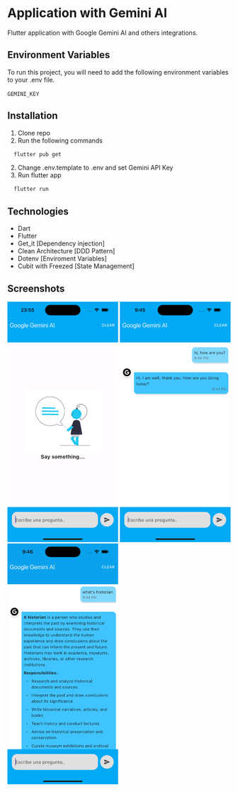 # Application with Gemini AI

Flutter application with Google Gemini AI and others integrations.


## Environment Variables

To run this project, you will need to add the following environment variables to your .env file.

`GEMINI_KEY`

## Installation

1. Clone repo
2. Run the following commands
```bash
  flutter pub get
```
2. Change .env.template to .env and set Gemini API Key
3. Run flutter app
```bash
  flutter run
```

## Technologies

- Dart
- Flutter
- Get_it [Dependency injection]
- Clean Architecture [DDD Pattern]
- Dotenv [Enviroment Variables]
- Cubit with Freezed [State Management]

## Screenshots

 <img src="assets/app/simulator_screenshot_A009A5BC-445E-4E56-A21D-047D183E15FC.png" width="250"> 
 <img src="assets/app/simulator_screenshot_989C3FCA-58FC-4A24-8F2A-C2FD5851C039.png" width="250"> 
 <img src="assets/app/simulator_screenshot_06ACF30F-E3E1-4ACB-8D2E-4892E5DC5CAE.png" width="250">